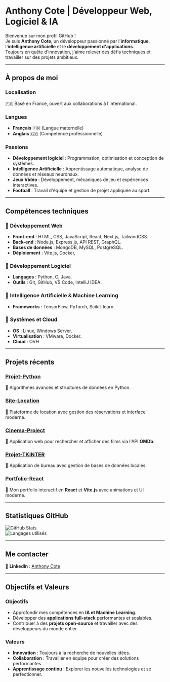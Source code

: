 # **Anthony Cote | Développeur Web, Logiciel & IA**  
  
Bienvenue sur mon profil GitHub !     
Je suis **Anthony Cote**, un développeur passionné par l'**informatique**, l'**intelligence artificielle** et le **développement d'applications**.  
Toujours en quête d'innovation, j'aime relever des défis techniques et travailler sur des projets ambitieux.  

--- 
  
##  **À propos de moi**

###  **Localisation**
🇫🇷 Basé en France, ouvert aux collaborations à l'international.

###  **Langues**
- **Français** 🇫🇷 (Langue maternelle)  
- **Anglais** 🇬🇧 (Compétence professionnelle)  

###  **Passions**
-  **Développement logiciel** : Programmation, optimisation et conception de systèmes.  
-  **Intelligence Artificielle** : Apprentissage automatique, analyse de données et réseaux neuronaux.  
-  **Jeux Vidéo** : Développement, mécaniques de jeu et expériences interactives.  
-  **Football** : Travail d'équipe et gestion de projet appliquée au sport.  

---

##  **Compétences techniques**

### 🔹 **Développement Web**
- **Front-end** : HTML, CSS, JavaScript, React, Next.js, TailwindCSS.  
- **Back-end** : Node.js, Express.js, API REST, GraphQL.  
- **Bases de données** : MongoDB, MySQL, PostgreSQL.  
- **Déploiement** : Vite.js, Docker, 

### 🔹 **Développement Logiciel**
- **Langages** : Python, C, Java.  
- **Outils** : Git, GitHub, VS Code, IntelliJ IDEA.  

### 🔹 **Intelligence Artificielle & Machine Learning**
- **Frameworks** : TensorFlow, PyTorch, Scikit-learn.  

### 🔹 **Systèmes et Cloud**
- **OS** : Linux, Windows Server.  
- **Virtualisation** : VMware, Docker.  
- **Cloud** : OVH  

---

##  **Projets récents**

###  [**Projet-Python**](https://github.com/anthocote19/Projet-Python)  
🔹 Algorithmes avancés et structures de données en Python.  

###  [**Site-Location**](https://github.com/anthocote19/Site-Location)  
🔹 Plateforme de location avec gestion des réservations et interface moderne.  

###  [**Cinema-Project**](https://github.com/anthocote19/Cinema-Project)  
🔹 Application web pour rechercher et afficher des films via l'API **OMDb**.  

### [**Projet-TKINTER**](https://github.com/anthocote19/Projet-TKINTER)  
🔹 Application de bureau avec gestion de bases de données locales.  

###  [**Portfolio-React**](https://github.com/anthocote19/Portfolio-React)  
🔹 Mon portfolio interactif en **React** et **Vite.js** avec animations et UI moderne.  

---

##  **Statistiques GitHub**

![GitHub Stats](https://github-readme-stats.vercel.app/api?username=anthocote19&show_icons=true&theme=radical)  
![Langages utilisés](https://github-readme-stats.vercel.app/api/top-langs/?username=anthocote19&layout=compact&theme=radical)  

---

##  **Me contacter**


🔗 **LinkedIn** : [Anthony Cote](https://www.linkedin.com/in/anthony-cote-25390433a/)  




---

##  **Objectifs et Valeurs**

###  **Objectifs**
- Approfondir mes compétences en **IA et Machine Learning**.  
- Développer des **applications full-stack** performantes et scalables.  
- Contribuer à des **projets open-source** et travailler avec des développeurs du monde entier.  

### **Valeurs**
- **Innovation** : Toujours à la recherche de nouvelles idées.  
- **Collaboration** : Travailler en équipe pour créer des solutions performantes.  
- **Apprentissage continu** : Explorer les nouvelles technologies et se perfectionner.  

